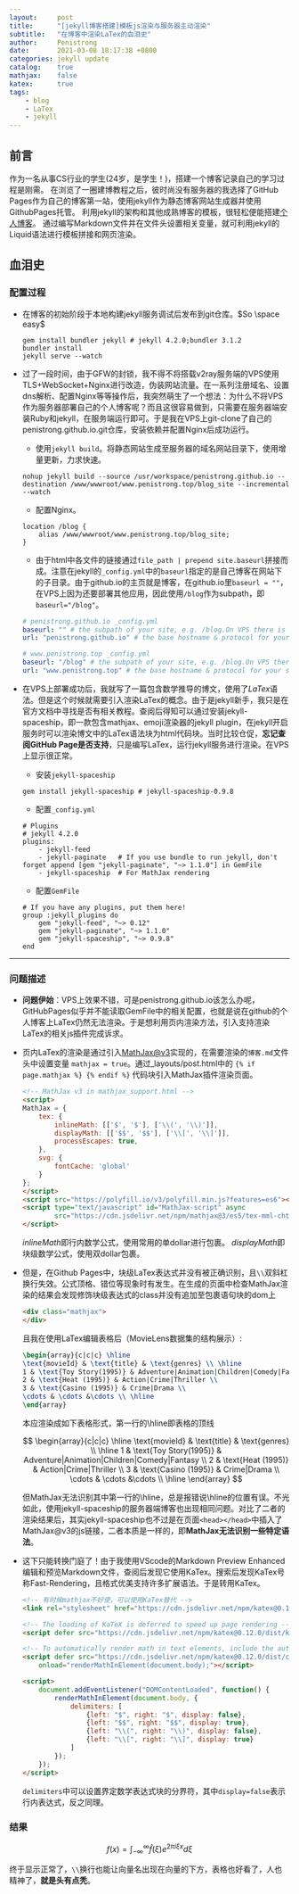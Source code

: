 ```yaml
---
layout:     post
title:      "[jekyll博客搭建]模板js渲染与服务器主动渲染"
subtitle:   "在博客中渲染LaTex的血泪史"
author:     Penistrong
date:       2021-03-08 18:17:38 +0800
categories: jekyll update
catalog:    true
mathjax:    false
katex:      true
tags:
    - blog
    - LaTex
    - jekyll
---
```


## 前言

作为一名从事CS行业的学生(24岁，是学生！)，搭建一个博客记录自己的学习过程是刚需。
在浏览了一圈建博教程之后，彼时尚没有服务器的我选择了GitHub Pages作为自己的博客第一站，使用jekyll作为静态博客网站生成器并使用GithubPages托管。
利用jekyll的架构和其他成熟博客的模板，很轻松便能搭建[个人博客](https://penistrong.github.io)。
通过编写Markdown文件并在文件头设置相关变量，就可利用jekyll的Liquid语法进行模板拼接和网页渲染。

## 血泪史
### 配置过程

- 在博客的初始阶段于本地构建jekyll服务调试后发布到git仓库。$So \space easy$

    ```shell
    gem install bundler jekyll # jekyll 4.2.0;bundler 3.1.2
    bundler install
    jekyll serve --watch
    ```

- 过了一段时间，由于GFW的封锁，我不得不将搭载v2ray服务端的VPS使用TLS+WebSocket+Nginx进行改造，伪装网站流量。在一系列注册域名、设置dns解析、配置Nginx等等操作后，我突然萌生了一个想法：为什么不将VPS作为服务器部署自己的个人博客呢？而且这很容易做到，只需要在服务器端安装Ruby和jekyll，在服务端运行即可。于是我在VPS上git-clone了自己的penistrong.github.io.git仓库，安装依赖并配置Nginx后成功运行。
    - 使用`jekyll build`。将静态网站生成至服务器的域名网站目录下，使用增量更新，力求快速。

    ```shell
    nohup jekyll build --source /usr/workspace/penistrong.github.io --destination /www/wwwroot/www.penistrong.top/blog_site --incremental --watch
    ```

    - 配置Nginx。

    ```nginx
    location /blog {
        alias /www/wwwroot/www.penistrong.top/blog_site;
    }
    ```
    
    - 由于html中各文件的链接通过` file_path | prepend site.baseurl `拼接而成。注意在jekyll的`_config.yml`中的`baseurl`指定的是自己博客在网站下的子目录。由于github.io的主页就是博客，在github.io里`baseurl = ""`，在VPS上因为还要部署其他应用，因此使用`/blog`作为subpath，即`baseurl="/blog"`。

    ```yaml
    # penistrong.github.io _config.yml
    baseurl: "" # the subpath of your site, e.g. /blog.On VPS there is "/blog" while "" in penistrong.github.io
    url: "penistrong.github.io" # the base hostname & protocol for your site, e.g. http://example.com

    # www.penistrong.top _config.yml
    baseurl: "/blog" # the subpath of your site, e.g. /blog.On VPS there is "/blog" while "" in penistrong.github.io
    url: "www.penistrong.top" # the base hostname & protocol for your site, e.g. http://example.com 
    ```

- 在VPS上部署成功后，我就写了一篇包含数学推导的博文，使用了$LaTex$语法。但是这个时候就需要引入渲染LaTex的概念。由于是jekyll新手，我只是在官方文档中寻找是否有相关教程。查阅后得知可以通过安装jekyll-spaceship，即一款包含mathjax、emoji渲染器的jekyll plugin，在jekyll开启服务时可以渲染博文中的LaTex语法块为html代码块。当时比较仓促，**忘记查阅GitHub Page是否支持**，只是编写LaTex，运行jekyll服务进行渲染。在VPS上显示很正常。
    - 安装`jekyll-spaceship`

    ```shell
    gem install jekyll-spaceship # jekyll-spaceship-0.9.8
    ```

    - 配置`_config.yml`

    ```shell
    # Plugins
    # jekyll 4.2.0
    plugins:
        - jekyll-feed
        - jekyll-paginate   # If you use bundle to run jekyll, don't forget append [gem "jekyll-paginate", "~> 1.1.0"] in GemFile
        - jekyll-spaceship  # For MathJax rendering
    ```

    - 配置`GemFile`

    ```shell
    # If you have any plugins, put them here!
    group :jekyll_plugins do
        gem "jekyll-feed", "~> 0.12"
        gem "jekyll-paginate", "~> 1.1.0"
        gem "jekyll-spaceship", "~> 0.9.8"
    end
    ```

---

### 问题描述

- **问题伊始**：VPS上效果不错，可是penistrong.github.io该怎么办呢，GitHubPages似乎并不能读取GemFile中的相关配置，也就是说在github的个人博客上LaTex仍然无法渲染。于是想利用页内渲染方法，引入支持渲染LaTex的相关js插件完成诉求。

- 页内LaTex的渲染是通过引入[MathJax@v3](http://docs.mathjax.org/en/latest/index.html)实现的，在需要渲染的`博客.md`文件头中设置变量 `mathjax = true`。通过_layouts/post.html中的 `{% if page.mathjax %} {% endif %}` 代码块引入MathJax插件渲染页面。
    ```html
    <!-- MathJax v3 in mathjax_support.html -->
    <script>
    MathJax = {
        tex: {
            inlineMath: [['$', '$'], ['\\(', '\\)']],
            displayMath: [['$$', '$$'], ['\\[', '\\]']],
            processEscapes: true,
        },
        svg: {
            fontCache: 'global'
        }
    };
    </script>
    <script src="https://polyfill.io/v3/polyfill.min.js?features=es6"></script>
    <script type="text/javascript" id="MathJax-script" async
            src="https://cdn.jsdelivr.net/npm/mathjax@3/es5/tex-mml-chtml.js">
    </script>
    ```
    $inlineMath$即行内数学公式，使用常用的单dollar进行包裹。
    $displayMath$即块级数学公式，使用双dollar包裹。

- 但是，在Github Pages中，块级LaTex表达式并没有被正确识别，且`\\`双斜杠换行失效。公式顶格、错位等现象时有发生。在生成的页面中检查MathJax渲染的结果会发现修饰块级表达式的class并没有追加至包裹语句块的dom上

    ```html
    <div class="mathjax">
    </div>
    ```

    且我在使用LaTex编辑表格后（MovieLens数据集的结构展示）:

    ```LaTex
    \begin{array}{c|c|c} \hline
    \text{movieId} & \text{title} & \text{genres} \\ \hline
    1 & \text{Toy Story(1995)} & Adventure|Animation|Children|Comedy|Fantasy \\
    2 & \text{Heat (1995)} & Action|Crime|Thriller \\
    3 & \text{Casino (1995)} & Crime|Drama \\
    \cdots & \cdots &\cdots \\ \hline
    \end{array}
    ```
    本应渲染成如下表格形式，第一行的\hline即表格的顶线
    
    $$ \begin{array}{c|c|c} \hline
        \text{movieId} & \text{title} & \text{genres} \\ \hline
        1 & \text{Toy Story(1995)} & Adventure|Animation|Children|Comedy|Fantasy \\
        2 & \text{Heat (1995)} & Action|Crime|Thriller \\
        3 & \text{Casino (1995)} & Crime|Drama \\
        \cdots & \cdots &\cdots \\ \hline
    \end{array} $$

    但MathJax无法识别其中第一行的\hline，总是报错说\hline的位置有误。不光如此，使用jekyll-spaceship的服务器端博客也出现相同问题。对比了二者的渲染结果后，其实jekyll-spaceship也不过是在页面`<head></head>`中插入了MathJax@v3的js链接，二者本质是一样的，即**MathJax无法识别一些特定语法**。

- 这下只能转换门庭了！由于我使用VScode的Markdown Preview Enhanced编辑和预览Markdown文件，查阅后发现它使用KaTex。搜索后发现KaTex号称Fast-Rendering，且格式优美支持许多扩展语法。于是转用KaTex。

    ```html
    <!-- 有时候mathjax不好使，可以使用KaTex替代 -->
    <link rel="stylesheet" href="https://cdn.jsdelivr.net/npm/katex@0.12.0/dist/katex.min.css" integrity="sha384-AfEj0r4/OFrOo5t7NnNe46zW/tFgW6x/bCJG8FqQCEo3+Aro6EYUG4+cU+KJWu/X" crossorigin="anonymous">

    <!-- The loading of KaTeX is deferred to speed up page rendering -->
    <script defer src="https://cdn.jsdelivr.net/npm/katex@0.12.0/dist/katex.min.js" integrity="sha384-g7c+Jr9ZivxKLnZTDUhnkOnsh30B4H0rpLUpJ4jAIKs4fnJI+sEnkvrMWph2EDg4" crossorigin="anonymous"></script>

    <!-- To automatically render math in text elements, include the auto-render extension: -->
    <script defer src="https://cdn.jsdelivr.net/npm/katex@0.12.0/dist/contrib/auto-render.min.js" integrity="sha384-mll67QQFJfxn0IYznZYonOWZ644AWYC+Pt2cHqMaRhXVrursRwvLnLaebdGIlYNa" crossorigin="anonymous"
        onload="renderMathInElement(document.body);"></script>

    <script>
        document.addEventListener("DOMContentLoaded", function() {
            renderMathInElement(document.body, {
                delimiters: [
                    {left: "$", right: "$", display: false},
                    {left: "$$", right: "$$", display: true},
                    {left: "\\(", right: "\\)", display: false},
                    {left: "\\[", right: "\\]", display: true}
                ]
            });
        });
    </script>
    ```

    `delimiters`中可以设置界定数学表达式块的分界符，其中`display=false`表示行内表达式，反之同理。

### 结果

$$ % \f is defined as #1f(#2) using the macro
   f(x) = \int_{-\infty}^\infty \hat{f} (\xi) e^{2 \pi i \xi x} d\xi
$$

终于显示正常了，`\\`换行也能让向量名出现在向量的下方，表格也好看了，人也精神了，**就是头有点秃**。

